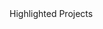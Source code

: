 <div class="home-spacer"></div>
<div class="home-title"> Highlighted Projects </div>

<div class="project-container">

  <project-card
    date="2023-08"
    image-src="logo/querini.jpg"
    title="Querini"
    description="A website to tell the legendary adventures that brought a dish as delicious as stockfish to the Italian shores through the noble Venetian Pietro Querini."
    :tags="['Pietro Querini', 'History', 'Stockfish']"
  />

  <project-card
    date="2024-01"
    image-src="logo/btp.webp"
    title="Investire in BTP"
    description="A free tool for investors, offering detailed information, analysis, and real-time updates on Italian government bonds (BTPs)."
    :tags="['Finance', 'BOT & BTPs', 'Free tool']"
  />

  <!-- <Button destinationUrl="project/"> See all → </Button> -->
</div>
